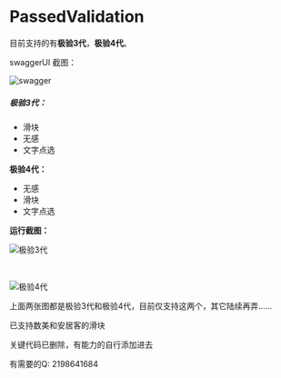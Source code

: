 # PassedValidation

目前支持的有**极验3代**，**极验4代**。

swaggerUI 截图：

![swagger](https://s1.328888.xyz/2022/07/03/Odb0.png)

##### 极验3代：

- 滑块
- 无感
- 文字点选

**极验4代：**

- 无感
- 滑块
- 文字点选

**运行截图：**

![极验3代](https://s1.328888.xyz/2022/07/03/jEno.png)

​					

![极验4代](https://s1.328888.xyz/2022/07/03/jl2S.png)



上面两张图都是极验3代和极验4代，目前仅支持这两个，其它陆续再弄……

已支持数美和安居客的滑块

关键代码已删除，有能力的自行添加进去

有需要的Q: 2198641684


